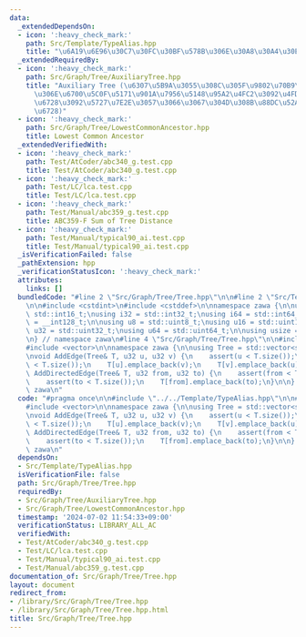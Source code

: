 ```yaml
---
data:
  _extendedDependsOn:
  - icon: ':heavy_check_mark:'
    path: Src/Template/TypeAlias.hpp
    title: "\u6A19\u6E96\u30C7\u30FC\u30BF\u578B\u306E\u30A8\u30A4\u30EA\u30A2\u30B9"
  _extendedRequiredBy:
  - icon: ':heavy_check_mark:'
    path: Src/Graph/Tree/AuxiliaryTree.hpp
    title: "Auxiliary Tree (\u6307\u5B9A\u3055\u308C\u305F\u9802\u70B9\u305F\u3061\
      \u306E\u6700\u5C0F\u5171\u901A\u7956\u5148\u95A2\u4FC2\u3092\u4FDD\u3063\u3066\
      \u6728\u3092\u5727\u7E2E\u3057\u3066\u3067\u304D\u308B\u88DC\u52A9\u7684\u306A\
      \u6728)"
  - icon: ':heavy_check_mark:'
    path: Src/Graph/Tree/LowestCommonAncestor.hpp
    title: Lowest Common Ancestor
  _extendedVerifiedWith:
  - icon: ':heavy_check_mark:'
    path: Test/AtCoder/abc340_g.test.cpp
    title: Test/AtCoder/abc340_g.test.cpp
  - icon: ':heavy_check_mark:'
    path: Test/LC/lca.test.cpp
    title: Test/LC/lca.test.cpp
  - icon: ':heavy_check_mark:'
    path: Test/Manual/abc359_g.test.cpp
    title: ABC359-F Sum of Tree Distance
  - icon: ':heavy_check_mark:'
    path: Test/Manual/typical90_ai.test.cpp
    title: Test/Manual/typical90_ai.test.cpp
  _isVerificationFailed: false
  _pathExtension: hpp
  _verificationStatusIcon: ':heavy_check_mark:'
  attributes:
    links: []
  bundledCode: "#line 2 \"Src/Graph/Tree/Tree.hpp\"\n\n#line 2 \"Src/Template/TypeAlias.hpp\"\
    \n\n#include <cstdint>\n#include <cstddef>\n\nnamespace zawa {\n\nusing i16 =\
    \ std::int16_t;\nusing i32 = std::int32_t;\nusing i64 = std::int64_t;\nusing i128\
    \ = __int128_t;\n\nusing u8 = std::uint8_t;\nusing u16 = std::uint16_t;\nusing\
    \ u32 = std::uint32_t;\nusing u64 = std::uint64_t;\n\nusing usize = std::size_t;\n\
    \n} // namespace zawa\n#line 4 \"Src/Graph/Tree/Tree.hpp\"\n\n#include <cassert>\n\
    #include <vector>\n\nnamespace zawa {\n\nusing Tree = std::vector<std::vector<u32>>;\n\
    \nvoid AddEdge(Tree& T, u32 u, u32 v) {\n    assert(u < T.size());\n    assert(v\
    \ < T.size());\n    T[u].emplace_back(v);\n    T[v].emplace_back(u);\n}\n\nvoid\
    \ AddDirectedEdge(Tree& T, u32 from, u32 to) {\n    assert(from < T.size());\n\
    \    assert(to < T.size());\n    T[from].emplace_back(to);\n}\n\n} // namespace\
    \ zawa\n"
  code: "#pragma once\n\n#include \"../../Template/TypeAlias.hpp\"\n\n#include <cassert>\n\
    #include <vector>\n\nnamespace zawa {\n\nusing Tree = std::vector<std::vector<u32>>;\n\
    \nvoid AddEdge(Tree& T, u32 u, u32 v) {\n    assert(u < T.size());\n    assert(v\
    \ < T.size());\n    T[u].emplace_back(v);\n    T[v].emplace_back(u);\n}\n\nvoid\
    \ AddDirectedEdge(Tree& T, u32 from, u32 to) {\n    assert(from < T.size());\n\
    \    assert(to < T.size());\n    T[from].emplace_back(to);\n}\n\n} // namespace\
    \ zawa\n"
  dependsOn:
  - Src/Template/TypeAlias.hpp
  isVerificationFile: false
  path: Src/Graph/Tree/Tree.hpp
  requiredBy:
  - Src/Graph/Tree/AuxiliaryTree.hpp
  - Src/Graph/Tree/LowestCommonAncestor.hpp
  timestamp: '2024-07-02 11:54:33+09:00'
  verificationStatus: LIBRARY_ALL_AC
  verifiedWith:
  - Test/AtCoder/abc340_g.test.cpp
  - Test/LC/lca.test.cpp
  - Test/Manual/typical90_ai.test.cpp
  - Test/Manual/abc359_g.test.cpp
documentation_of: Src/Graph/Tree/Tree.hpp
layout: document
redirect_from:
- /library/Src/Graph/Tree/Tree.hpp
- /library/Src/Graph/Tree/Tree.hpp.html
title: Src/Graph/Tree/Tree.hpp
---
```

